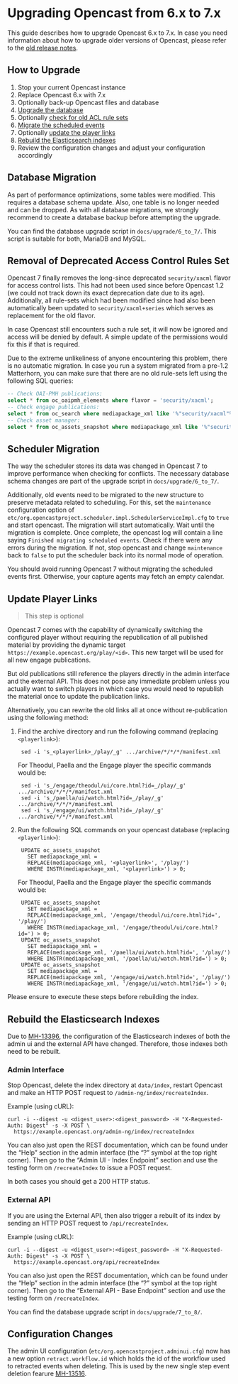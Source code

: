 
Upgrading Opencast from 6.x to 7.x
==================================

This guide describes how to upgrade Opencast 6.x to 7.x. In case you need information about how to upgrade older
versions of Opencast, please refer to the [old release notes](https://docs.opencast.org).

How to Upgrade
--------------

1. Stop your current Opencast instance
2. Replace Opencast 6.x with 7.x
3. Optionally back-up Opencast files and database
4. [Upgrade the database](#database-migration)
5. Optionally [check for old ACL rule sets](#removal-of-deprecated-access-control-rule-set)
6. [Migrate the scheduled events](#scheduler-migration)
7. Optionally [update the player links](#update-player-links)
8. [Rebuild the Elasticsearch indexes](#rebuild-the-elasticsearch-indexes)
9. Review the configuration changes and adjust your configuration accordingly

Database Migration
------------------

As part of performance optimizations, some tables were modified. This requires a database schema update. Also, one table
is no longer needed and can be dropped. As with all database migrations, we strongly recommend to create a database
backup before attempting the upgrade.

You can find the database upgrade script in `docs/upgrade/6_to_7/`. This script is suitable for both, MariaDB and
MySQL.


Removal of Deprecated Access Control Rules Set
--------------------------------------------

Opencast 7 finally removes the long-since deprecated `security/xacml` flavor for access control lists. This had not been
used since before Opencast 1.2 (we could not track down its exact deprecation date due to its age). Additionally, all
rule-sets which had been modified since had also been automatically been updated to `security/xacml+series` which
serves as replacement for the old flavor.

In case Opencast still encounters such a rule set, it will now be ignored and access will be denied by default. A simple
update of the permissions would fix this if that is required.

Due to the extreme unlikeliness of anyone encountering this problem, there is no automatic migration. In case you run a
system migrated from a pre-1.2 Matterhorn, you can make sure that there are no old rule-sets left using the following
SQL queries:

```sql
-- Check OAI-PMH publications:
select * from oc_oaipmh_elements where flavor = 'security/xacml';
-- Check engage publications:
select * from oc_search where mediapackage_xml like '%"security/xacml"%';
-- Check asset manager:
select * from oc_assets_snapshot where mediapackage_xml like '%"security/xacml"%';
```


Scheduler Migration
-------------------

The way the scheduler stores its data was changed in Opencast 7 to improve performance when checking for conflicts.
The necessary database schema changes are part of the upgrade script in `docs/upgrade/6_to_7/`.

Additionally, old events need to be migrated to the new structure to preserve metadata related to scheduling. For this,
set the `maintenance` configuration option of `etc/org.opencastproject.scheduler.impl.SchedulerServiceImpl.cfg` to
`true` and start opencast.  The migration will start automatically. Wait until the migration is complete. Once complete,
the opencast log will contain a line saying `Finished migrating scheduled events`. Check if there were any errors during
the migration. If not, stop opencast and change `maintenance` back to `false` to put the scheduler back into its normal
mode of operation.

You should avoid running Opencast 7 without migrating the scheduled events first. Otherwise, your capture agents may
fetch an empty calendar.


Update Player Links
-------------------

> This step is optional

Opencast 7 comes with the capability of dynamically switching the configured player without requiring the republication
of all published material by providing the dynamic target `https://example.opencast.org/play/<id>`. This new target
will be used for all new engage publications.

But old publications still reference the players directly in the admin interface and the external API. This does not
pose any immediate problem unless you actually want to switch players in which case you would need to republish the
material once to update the publication links.

Alternatively, you can rewrite the old links all at once without re-publication using the following method:

1. Find the archive directory and run the following command (replacing `<playerlink>`):

        sed -i 's_<playerlink>_/play/_g' .../archive/*/*/*/manifest.xml

    For Theodul, Paella and the Engage player the specific commands would be:

        sed -i 's_/engage/theodul/ui/core.html?id=_/play/_g' .../archive/*/*/*/manifest.xml
        sed -i 's_/paella/ui/watch.html?id=_/play/_g' .../archive/*/*/*/manifest.xml
        sed -i 's_/engage/ui/watch.html?id=_/play/_g' .../archive/*/*/*/manifest.xml

2. Run the following SQL commands on your opencast database (replacing `<playerlink>`):

        UPDATE oc_assets_snapshot
          SET mediapackage_xml =
          REPLACE(mediapackage_xml, '<playerlink>', '/play/')
          WHERE INSTR(mediapackage_xml, '<playerlink>') > 0;

    For Theodul, Paella and the Engage player the specific commands would be:

        UPDATE oc_assets_snapshot
          SET mediapackage_xml =
          REPLACE(mediapackage_xml, '/engage/theodul/ui/core.html?id=', '/play/')
          WHERE INSTR(mediapackage_xml, '/engage/theodul/ui/core.html?id=') > 0;
        UPDATE oc_assets_snapshot
          SET mediapackage_xml =
          REPLACE(mediapackage_xml, '/paella/ui/watch.html?id=', '/play/')
          WHERE INSTR(mediapackage_xml, '/paella/ui/watch.html?id=') > 0;
        UPDATE oc_assets_snapshot
          SET mediapackage_xml =
          REPLACE(mediapackage_xml, '/engage/ui/watch.html?id=', '/play/')
          WHERE INSTR(mediapackage_xml, '/engage/ui/watch.html?id=') > 0;

Please ensure to execute these steps before rebuilding the index.


Rebuild the Elasticsearch Indexes
----------------------------------

Due to [MH-13396](https://opencast.jira.com/browse/MH-13396), the configuration of the Elasticsearch indexes of both
the admin ui and the external API have changed. Therefore, those indexes both need to be rebuilt.

### Admin Interface

Stop Opencast, delete the index directory at `data/index`, restart Opencast and make an HTTP POST request to
`/admin-ng/index/recreateIndex`.

Example (using cURL):

    curl -i --digest -u <digest_user>:<digest_password> -H "X-Requested-Auth: Digest" -s -X POST \
      https://example.opencast.org/admin-ng/index/recreateIndex

You can also just open the REST documentation, which can be found under the “Help” section in the admin interface (the
“?” symbol at the top right corner). Then go to the “Admin UI - Index Endpoint” section and use the testing form on
`/recreateIndex` to issue a POST request.

In both cases you should get a 200 HTTP status.


### External API

If you are using the External API, then also trigger a rebuilt of its index by sending an HTTP POST request to
`/api/recreateIndex`.

Example (using cURL):

    curl -i --digest -u <digest_user>:<digest_password> -H "X-Requested-Auth: Digest" -s -X POST \
      https://example.opencast.org/api/recreateIndex

You can also just open the REST documentation, which can be found under the “Help” section in the admin interface (the
“?” symbol at the top right corner). Then go to the “External API - Base Endpoint” section and use the testing form on
`/recreateIndex`.

You can find the database upgrade script in `docs/upgrade/7_to_8/`.

Configuration Changes
---------------------

The admin UI configuration (`etc/org.opencastproject.adminui.cfg`) now has a new option `retract.workflow.id` which
holds the id of the workflow used to retracted events when deleting. This is used by the new single step event deletion
fearure [MH-13516](https://opencast.jira.com/browse/MH-13516).
